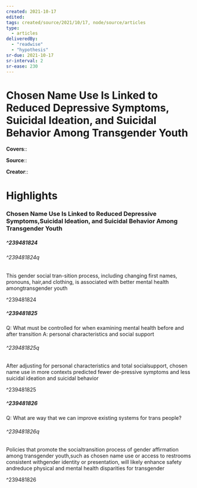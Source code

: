 ```yaml
---
created: 2021-10-17
edited:
tags: created/source/2021/10/17, node/source/articles
type: 
  - articles
deliveredBy: 
  - "readwise"
  - "hypothesis"
sr-due: 2021-10-17
sr-interval: 2
sr-ease: 230
---
```

# Chosen Name Use Is Linked to Reduced Depressive Symptoms, Suicidal Ideation, and Suicidal Behavior Among Transgender Youth

**Covers**:: 

**Source**:: 

**Creator**::

# Highlights
### Chosen Name Use Is Linked to Reduced Depressive Symptoms,Suicidal Ideation, and Suicidal Behavior Among Transgender Youth
##### ^239481824



###### ^239481824q

This gender social tran-sition process, including changing first names, pronouns, hair,and clothing, is associated with better mental health amongtransgender youth 

^239481824

##### ^239481825



Q: What must be controlled for when examining mental health before and after transition
A: personal characteristics and social support  

###### ^239481825q

After adjusting for personal characteristics and total socialsupport, chosen name use in more contexts predicted fewer de-pressive symptoms and less suicidal ideation and suicidal behavior 

^239481825

##### ^239481826



Q: What are way that we can improve existing systems for trans people?  

###### ^239481826q

Policies that promote the socialtransition process of gender affirmation among transgender youth,such as chosen name use or access to restrooms consistent withgender identity or presentation, will likely enhance safety andreduce physical and mental health disparities for transgender 

^239481826

